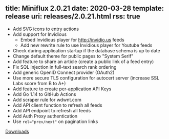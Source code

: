 title: Miniflux 2.0.21
date: 2020-03-28
template: release
uri: releases/2.0.21.html
rss: true
---

* Add SVG icons to entry actions
* Add support for Invidious
    - Embed Invidious player for http://invidio.us feeds
    - Add new rewrite rule to use Invidious player for Youtube feeds
* Check during application startup if the database schema is up to date
* Change default theme for public pages to "System Serif"
* Add feature to share an article (create a public link of a feed entry)
* Fix SQL injection in full-text search rank ordering
* Add generic OpenID Connect provider (OAuth2)
* Use more secure TLS configuration for autocert server (increase SSL Labs score from B to A+)
* Add feature to create per-application API Keys
* Add Go 1.14 to GitHub Actions
* Add scraper rule for wdwnt.com
* Add API client function to refresh all feeds
* Add API endpoint to refresh all feeds
* Add Auth Proxy authentication
* Use `rel="prev/next"` on pagination links

[Downloads](https://github.com/miniflux/v2/releases/tag/2.0.21)
